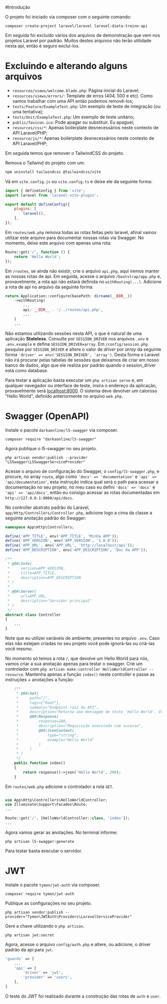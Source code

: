 #Introdução

O projeto foi iniciado via composer com o seguinte comando:

```
composer create-project laravel/laravel laravel-dieta-treino-api
```

Em seguida foi excluído vários dos arquivos de demonstração que vem nos projetos Laravel por padrão. Muitos destes arquivos não terão utilidade nesta api, então é seguro excluí-los.

# Excluindo e alterando alguns arquivos

- ``resources/views/welcome.blade.php``: Página inicial do Laravel;
- ``resources/views/errors/``: Template de erros (404, 500 e etc). Como vamos trabalhar com uma API então podemos removê-los;
- ``tests/Feature/ExampleTest.php``: Um exemplo de teste de integração (ou uma tentativa);
- ``tests/Unit/ExampleTest.php``: Um exemplo de teste unitário;
- ``public/favicon.ico``: Pode apagar ou substituir. Eu apaguei;
- ``resources/css/*``: Apenas boilerplate desnecessários neste contexto de API Laravel/PHP;
- ``resource/js/*``: Apenas boilerplate desnecessários neste contexto de API Laravel/PHP;

Em seguida temos que remover o TailwindCSS do projeto.

Remova o Tailwind do projeto com um:
```bash
npm uninstall tailwindcss @tailwindcss/vite
```

Vá em ``vite.config.js`` ou ``vite.config.ts`` e deixe ele da seguinte forma:

```js
import { defineConfig } from 'vite';
import laravel from 'laravel-vite-plugin';

export default defineConfig({
    plugins: [
        laravel(),
    ],
});
```

Em ``routes/web.php`` remova todas as rotas feitas pelo laravel, afinal vamos utilizar este arquivo para documentar nossas rotas via Swagger. No momento, deixe este arquivo com apenas uma rota:
```php
Route::get('/', function () {
    return 'Hello World';
});
```
Em ``/routes``, se ainda não existir, crie o arquivo ``api.php``, aqui iremos manter as nossas rotas de api. Em seguida, acesse o arquivo ``/bootstrap/app.php`` e, provavelmente, a rota api não estará definida no ``withRouting(...)``. Adicione a rota de api no arquivo da seguinte forma:
```php
return Application::configure(basePath: dirname(__DIR__))
    ->withRouting(
        ...
        api: __DIR__ . '/../routes/api.php',
        ...
    )
    ...
```

Não estamos utilizando sessões nesta API, o que é natural de uma aplicação **Stateless**. Consulte por ``SESSION_DRIVER`` nos arquivos ``.env`` e ``.env.example`` e defina ``SESSION_DRIVER=array``. Em ``/config/session.php`` pesquise por ``SESSION_DRIVER`` e altere o valor de *driver* por *array* da seguinte forma ``'driver' => env('SESSION_DRIVER', 'array')``. Desta forma o Laravel não irá procurar pelas tabelas de sessões que deixamos de criar em nosso banco de dados, algo que ele realiza por padrão quando o session_driver está como database.

Para testar a aplicação basta executar um ``php artisan serve`` e, em qualquer navegador ou interface de teste, insira o endereço da aplicação, provavelmente será [localhost:8000](http://localhost:8000/). O sistema deve devolver um caloroso "Hello World", definido anteriormente no arquivo ``web.php``.

# Swagger (OpenAPI)

Instale o pacote ``darkaonline/l5-swagger`` via composer.

```
composer require "darkaonline/l5-swagger"
```

Agora publique o l5-swagger no seu projeto.

```
php artisan vendor:publish --provider "L5Swagger\L5SwaggerServiceProvider"
```

Acesse o arquivo de configuração do Swagger, o ``config/l5-swagger.php``, e procure, no array ``route``, algo como ``'docs' => 'documentation'`` e ``'api' => 'api/documentation'``, esta instrução indica qual será o path para acessar a documentação no seu projeto, no meu caso eu defini ``'docs' => 'docs'`` e ``'api' => 'api/docs'``, então eu consigo acessar as rotas documentadas em ``http://127.0.0.1:8000/api/docs``.

No controller abstrato padrão do Laravel, ``app/Http/Controllers/Controller.php``, adicione logo a cima da classe a seguinte anotação padrão do Swagger:

```php
namespace App\Http\Controllers;

define('APP_TITLE', env('APP_TITLE', 'Minha APP'));
define('APP_VERSION', env('APP_VERSION', '1.0.0'));
define('APP_URL', env('APP_URL', 'http://localhost/api'));
define('APP_DESCRIPTION', env('APP_DESCRIPTION', 'Doc da APP'));

/**
 * @OA\Info(
 *     version=APP_VERSION,
 *     title=APP_TITLE,
 *     description=APP_DESCRIPTION
 * )
 *
 * @OA\Server(
 *     url=APP_URL,
 *     description="Servidor principal"
 * )
 */
abstract class Controller
{
    ...
}
```

Note que eu utilizei variáveis de ambiente, presentes no arquivo ``.env``. Caso elas não estejam criadas no seu projeto você pode ignorá-las ou criá-las você mesmo.

No momento só temos a rota ``/``, que devolve um Hello World para nós, vamos criar a sua anotação apenas para testar o swagger. Crie um controlador com ``php artisan make:controller HelloWorldController --resource``. Mantenha apenas a função ``index()`` neste controller e passe as instruções + anotações a função:
```php
    /**
     * @OA\Get(
     *     path="/",
     *     tags={"Root"},
     *     summary="Endpoint raiz da API",
     *     description="Retorna uma mensagem de teste 'Hello World'. Útil para verificar se a API está no ar.",
     *     @OA\Response(
     *         response=200,
     *         description="Requisição executada com sucesso",
     *         @OA\JsonContent(
     *             type="string",
     *             example="Hello World"
     *         )
     *     )
     * )
     */
    public function index()
    {
        return response()->json('Hello World', 200);
    }
```

Em ``routes/web.php`` adicione o controlador a rota ``GET``.
```php

use App\Http\Controllers\HelloWorldController;
use Illuminate\Support\Facades\Route;
...

Route::get('/', [HelloWorldController::class, 'index']);
...
```

Agora vamos gerar as anotações. No terminal informe:

```
php artisan l5-swagger:generate
```

Para testar basta executar o servidor. 

# JWT

Instale o pacote ``tymon/jwt-auth`` via composer.

```
composer require tymon/jwt-auth
```

Publique as configurações no seu projeto.

```
php artisan vendor:publish --provider="Tymon\JWTAuth\Providers\LaravelServiceProvider"
```

Gere a chave utilizando o ``php artisan``.

```
php artisan jwt:secret
```

Agora, acesse o arquivo ``config/auth.php`` e altere, ou adicione, o driver padrão da api para ``jwt``.
```php
'guards' => [
    ...
    'api' => [
        'driver' => 'jwt',
        'provider' => 'users',
    ],
]
```

O teste do JWT foi realizado durante a construção das rotas de ``auth`` e ``user``.
